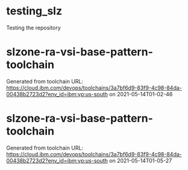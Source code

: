 # testing_slz
Testing the repository 
# slzone-ra-vsi-base-pattern-toolchain

Generated from toolchain URL: https://cloud.ibm.com/devops/toolchains/3a7bf6d9-83f9-4c98-84da-00438b2723d2?env_id=ibm:yp:us-south
on 2021-05-14T01-02-46
# slzone-ra-vsi-base-pattern-toolchain

Generated from toolchain URL: https://cloud.ibm.com/devops/toolchains/3a7bf6d9-83f9-4c98-84da-00438b2723d2?env_id=ibm:yp:us-south
on 2021-05-14T01-05-27

